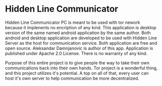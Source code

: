 # Hidden Line Communicator

Hidden Line Communicator PC is meant to be used with tor nework because it implenents no
encription of any kind.
This application is desktop version of the same named android application by the same author.
Both android and desktop application are developed to be used with Hidden Line Server as the host
for communication service. Both application are free and open source.
Aleksandar Damnjanovic is author of this app.
Application is published under Apache 2.0 License.
There is no warranty of any kind.

Purpose of this entire project is to give people the way to take their own communications back into their own hands. Tor project is a wonderful thing, and this project utilizes it's potential. A top on all of that, every user can host it's own server to help communication be more decentralized.
